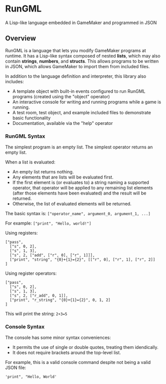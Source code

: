 # RunGML
A Lisp-like language embedded in GameMaker and programmed in JSON

## Overview

RunGML is a language that lets you modify GameMaker programs at runtime.
It has a Lisp-like syntax composed of nested **lists**, which may also contain **strings**, **numbers**, and **structs**.
This allows programs to be written in JSON, which allows GameMaker to import them from included files.

In addition to the language definition and interpreter, this library also includes:
- A template object with built-in events configured to run RunGML programs (created using the "object" operator)
- An interactive console for writing and running programs while a game is running.
- A test room, test object, and example included files to demonstrate basic functionality
- Documentation, available via the "help" operator

### RunGML Syntax

The simplest program is an empty list.
The simplest operator returns an empty list.

When a list is evaluated:
- An empty list returns nothing.
- Any elements that are lists will be evaluated first.
- If the first element is (or evaluates to) a string naming a supported operator, that operator will be applied to any remaining list elements (after those elements have been evaluated) and the result will be returned.
- Otherwise, the list of evaluated elements will be returned.

The basic syntax is:
`["operator_name", argument_0, argument_1, ...]`

For example:
`["print", "Hello, world!"]`

Using registers:
```
["pass",
  ["s", 0, 2],
  ["s", 1, 3],
  ["s", 2, ["add", ["r", 0], ["r", 1]]],
  ["print", "string", "{0}+{1}={2}", [["r", 0], ["r", 1], ["r", 2]]
]
```

Using register operators:
```
["pass",
  ["s", 0, 2],
  ["s", 1, 3],
  ["s", 2, ["r_add", 0, 1]],
  ["print", "r_string", "{0}+{1}={2}", 0, 1, 2]
]
```
This will print the string: `2+3=5`

### Console Syntax

The console has some minor syntax conveniences:
- It permits the use of single or double quotes, treating them idendically.
- It does not require brackets around the top-level list.

For example, this is a valid console command despite not being a valid JSON file:

```
'print", "Hello, World'
```

